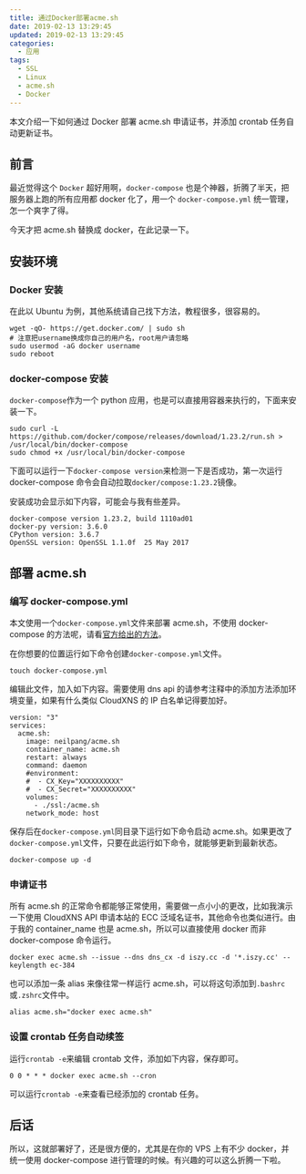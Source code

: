 ```yaml
---
title: 通过Docker部署acme.sh
date: 2019-02-13 13:29:45
updated: 2019-02-13 13:29:45
categories:
  - 应用
tags:
  - SSL
  - Linux
  - acme.sh
  - Docker
---
```


本文介绍一下如何通过 Docker 部署 acme.sh 申请证书，并添加 crontab 任务自动更新证书。

<!--more-->

## 前言

最近觉得这个 `Docker` 超好用啊，`docker-compose` 也是个神器，折腾了半天，把服务器上跑的所有应用都 docker 化了，用一个 `docker-compose.yml` 统一管理，怎一个爽字了得。

今天才把 acme.sh 替换成 docker，在此记录一下。

## 安装环境

### Docker 安装

在此以 Ubuntu 为例，其他系统请自己找下方法，教程很多，很容易的。

```shell
wget -qO- https://get.docker.com/ | sudo sh
# 注意把username换成你自己的用户名，root用户请忽略
sudo usermod -aG docker username
sudo reboot
```

### docker-compose 安装

`docker-compose`作为一个 python 应用，也是可以直接用容器来执行的，下面来安装一下。

```shell
sudo curl -L https://github.com/docker/compose/releases/download/1.23.2/run.sh > /usr/local/bin/docker-compose
sudo chmod +x /usr/local/bin/docker-compose
```

下面可以运行一下`docker-compose version`来检测一下是否成功，第一次运行 docker-compose 命令会自动拉取`docker/compose:1.23.2`镜像。

安装成功会显示如下内容，可能会与我有些差异。

```
docker-compose version 1.23.2, build 1110ad01
docker-py version: 3.6.0
CPython version: 3.6.7
OpenSSL version: OpenSSL 1.1.0f  25 May 2017
```

## 部署 acme.sh

### 编写 docker-compose.yml

本文使用一个`docker-compose.yml`文件来部署 acme.sh，不使用 docker-compose 的方法呢，请看[官方给出的方法](https://github.com/Neilpang/acme.sh/wiki/Run-acme.sh-in-docker)。

在你想要的位置运行如下命令创建`docker-compose.yml`文件。

```shell
touch docker-compose.yml
```

编辑此文件，加入如下内容。需要使用 dns api 的请参考注释中的添加方法添加环境变量，如果有什么类似 CloudXNS 的 IP 白名单记得要加好。

```shell
version: "3"
services:
  acme.sh:
    image: neilpang/acme.sh
    container_name: acme.sh
    restart: always
    command: daemon
    #environment:
    #  - CX_Key="XXXXXXXXXX"
    #  - CX_Secret="XXXXXXXXXX"
    volumes:
      - ./ssl:/acme.sh
    network_mode: host
```

保存后在`docker-compose.yml`同目录下运行如下命令启动 acme.sh。如果更改了`docker-compose.yml`文件，只要在此运行如下命令，就能够更新到最新状态。

```shell
docker-compose up -d
```

### 申请证书

所有 acme.sh 的正常命令都能够正常使用，需要做一点小小的更改，比如我演示一下使用 CloudXNS API 申请本站的 ECC 泛域名证书，其他命令也类似进行。由于我的 container_name 也是 acme.sh，所以可以直接使用 docker 而非 docker-compose 命令运行。

```shell
docker exec acme.sh --issue --dns dns_cx -d iszy.cc -d '*.iszy.cc' --keylength ec-384
```

也可以添加一条 alias 来像往常一样运行 acme.sh，可以将这句添加到`.bashrc`或`.zshrc`文件中。

```shell
alias acme.sh="docker exec acme.sh"
```

### 设置 crontab 任务自动续签

运行`crontab -e`来编辑 crontab 文件，添加如下内容，保存即可。

```
0 0 * * * docker exec acme.sh --cron
```

可以运行`crontab -e`来查看已经添加的 crontab 任务。

## 后话

所以，这就部署好了，还是很方便的，尤其是在你的 VPS 上有不少 docker，并统一使用 docker-compose 进行管理的时候。有兴趣的可以这么折腾一下啦。
